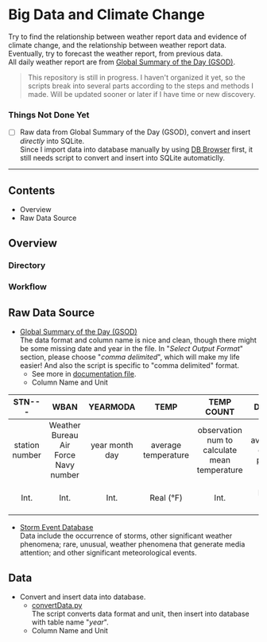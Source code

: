 # Big Data and Climate Change
Try to find the relationship between weather report data and evidence of climate change, and the relationship between weather report data.
Eventually, try to forecast the weather report, from previous data.</br>
All daily weather report are from [Global Summary of the Day (GSOD)](https://www7.ncdc.noaa.gov/CDO/cdoselect.cmd?datasetabbv=GSOD&countryabbv=&georegionabbv=).

> This repository is still in progress. I haven't organized it yet, so the scripts break into several parts according to the steps and methods I made. Will be updated sooner or later if I have time or new discovery.

### Things Not Done Yet
- [ ] Raw data from Global Summary of the Day (GSOD), convert and insert _directly_ into SQLite.</br>
Since I import data into database manually by using [DB Browser](https://sqlitebrowser.org/) first, it still needs script to convert and insert into SQLite automaticlly.

***

## Contents
- Overview
- Raw Data Source



## Overview
### Directory
### Workflow

## Raw Data Source 
- [Global Summary of the Day (GSOD)](https://www7.ncdc.noaa.gov/CDO/cdoselect.cmd?datasetabbv=GSOD&countryabbv=&georegionabbv=)</br>
The data format and column name is nice and clean, though there might be some missing date and year in the file. In "_Select Output Format_" section, please choose "_comma delimited_", which will make my life easier! And also the script is specific to "comma delimited" format.
  - See more in [documentation file](https://www7.ncdc.noaa.gov/CDO/GSOD_DESC.txt).
  - Column Name and Unit<br>

| STN--- | WBAN | YEARMODA | TEMP | TEMP COUNT | DEWP | DEWP COUNT | SLP | SLP COUNT | STP | STP COUNT | VISIB | VISIB COUNT | WDSP | WDSP COUNT | MXSPD | GUST | MAX | MIN | PRCP | SNDP | FRSHTT |
| :---: | :---: | :---: | :---: | :---: | :---: | :---: | :---: | :---: | :---: | :---: | :---: | :---: | :---: | :---: | :---: | :---: | :---: | :---: | :---: | :---: | :---: |
| station number | Weather Bureau Air Force Navy number | year month day | average temperature | observation num to calculate mean temperature | average dew point | obervation num to calculate mean dew point | average sea level pressure | observation num to calculate mean sea level pressure | average station pressure | observation num to calculate mean station pressure | average visibility | observation num to calculate mean visibility | average wind speed | observation num to calculate mean wind speed | maximum sustained wind speed | maximum wind gust | maximum temperature (with flag) | minimum temperature (with flag) | total precipitation (with flag) | snow depth | Fog/Rain/Snow or Ice Pellets/Hail/Thunder/Tornado or Funnel Cloud |
| Int. | Int. | Int. | Real (&deg;F) | Int. | Real (&deg;F) | Int. | Real (millibar) | Int. | Real (millibar) | Int. | Real (mile) | Int. | Real (knot) | Int. | Real (knot) | Real (knot) | Real (&deg;F) and Char (\*) | Real (&deg;F) and Char (\*) | Real (inch) and Char | Real (inch) | Int.|

- [Storm Event Database](https://www.ncdc.noaa.gov/stormevents/)</br>
Data include the occurrence of storms, other significant weather phenomena; rare, unusual, weather phenomena that generate media attention; and other significant meteorological events.

## Data
- Convert and insert data into database.</br>
  - [convertData.py](https://github.com/cindytsai/weather_report_and_climate_change/blob/master/source/convertData.py)</br>
  The script converts data format and unit, then insert into database with table name "_year_".
  - Column Name and Unit</br>